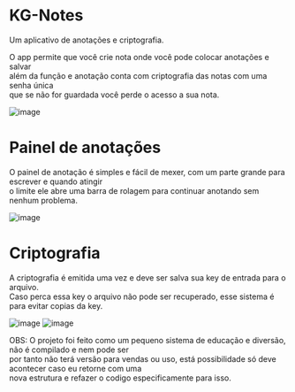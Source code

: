 # KG-Notes
Um aplicativo de anotações e criptografia.

<p>O app permite que você crie nota onde você pode colocar anotações e salvar<br>
além da função e anotação conta com  criptografia das notas com uma senha única<br>
que se não for guardada você perde o acesso a sua nota.</p>

![image](https://github.com/krigerofc/KG-Notes/assets/118851624/773b0426-294c-4527-b09d-55856d8df857)

# Painel de anotações

<p>O painel de anotação é simples e fácil de mexer, com um parte grande para escrever e quando atingir<br>
o limite ele abre uma barra de rolagem para continuar anotando sem nenhum problema.</p>


![image](https://github.com/krigerofc/KG-Notes/assets/118851624/ba8b4f6c-379b-47b6-b29c-75cf9a0a25c7)

# Criptografia

<p>A criptografia é emitida uma vez e deve ser salva sua key de entrada para o arquivo.<br>
Caso perca essa key o arquivo não pode ser recuperado, esse sistema é para evitar copias da key.</p>

![image](https://github.com/krigerofc/KG-Notes/assets/118851624/f4f6744e-bd86-42fc-b057-6347a4973bd4)
![image](https://github.com/krigerofc/KG-Notes/assets/118851624/dee93ed6-e529-49a7-869b-e977dcc00dd8)

<p>OBS: O projeto foi feito como um pequeno sistema de educação e diversão, não é compilado e nem pode ser<br>
por tanto não terá versão para vendas ou uso, está possibilidade só deve acontecer caso eu retorne com uma<br>
nova estrutura e refazer o codigo especificamente para isso.</p>

